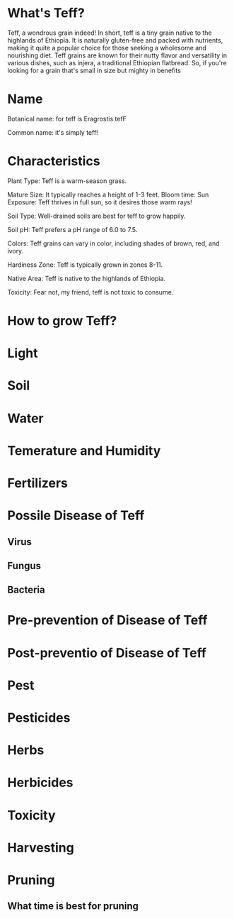 # What's Teff?
Teff, a wondrous grain indeed! In short, teff is a tiny grain native to the highlands of Ethiopia. It is naturally gluten-free and packed with nutrients, making it quite a popular choice for those seeking a wholesome and nourishing diet. Teff grains are known for their nutty flavor and versatility in various dishes, such as injera, a traditional Ethiopian flatbread. So, if you're looking for a grain that's small in size but mighty in benefits
#  Name

Botanical name: for teff is Eragrostis tefF

 Common name:  it's simply teff! 
#  Characteristics
Plant Type: Teff is a warm-season grass.

Mature Size: It typically reaches a height of 1-3 feet.
Bloom time: 
Sun Exposure: Teff thrives in full sun, so it desires those warm 
rays!

Soil Type: Well-drained soils are best for teff to grow happily.

Soil pH: Teff prefers a pH range of 6.0 to 7.5.

Colors: Teff grains can vary in color, including shades of brown, red, and ivory.

Hardiness Zone: Teff is typically grown in zones 8-11.

Native Area: Teff is native to the highlands of Ethiopia.

Toxicity: Fear not, my friend, teff is not toxic to consume.
# How to grow Teff?

# Light
#  Soil
# Water
# Temerature and Humidity
# Fertilizers
# Possile Disease of Teff
## Virus
## Fungus
## Bacteria
#  Pre-prevention of Disease of Teff
# Post-preventio of Disease of Teff
# Pest
#  Pesticides
# Herbs
# Herbicides
# Toxicity
# Harvesting
# Pruning
##  What  time is best  for pruning
